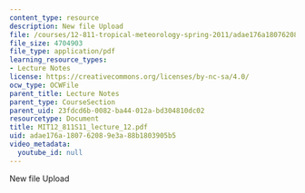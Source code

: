 ```yaml
---
content_type: resource
description: New file Upload
file: /courses/12-811-tropical-meteorology-spring-2011/adae176a180762089e3a88b1803905b5_MIT12_811S11_lecture_12.pdf
file_size: 4704903
file_type: application/pdf
learning_resource_types:
- Lecture Notes
license: https://creativecommons.org/licenses/by-nc-sa/4.0/
ocw_type: OCWFile
parent_title: Lecture Notes
parent_type: CourseSection
parent_uid: 23fdcd6b-0082-ba44-012a-bd304810dc02
resourcetype: Document
title: MIT12_811S11_lecture_12.pdf
uid: adae176a-1807-6208-9e3a-88b1803905b5
video_metadata:
  youtube_id: null
---
```

New file Upload